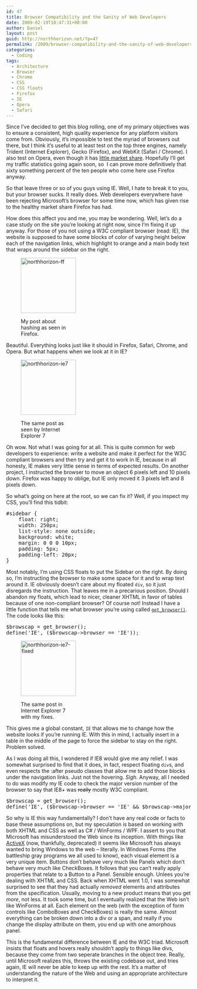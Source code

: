 ```yaml
---
id: 47
title: Browser Compatibility and the Sanity of Web Developers
date: 2009-02-19T10:47:31+00:00
author: Daniel
layout: post
guid: http://northhorizon.net/?p=47
permalink: /2009/browser-compatibility-and-the-sanity-of-web-developers/
categories:
  - Coding
tags:
  - Architecture
  - Browser
  - Chrome
  - CSS
  - CSS floats
  - Firefox
  - IE
  - Opera
  - Safari
---
```

Since I&#8217;ve decided to get this blog rolling, one of my primary objectives was to ensure a consistent, high quality experience for any platform visitors come from. Obviously, it&#8217;s impossible to test the myriad of browsers out there, but I think it&#8217;s useful to at least test on the top three engines, namely Trident (Internet Explorer), Gecko (Firefox), and WebKit (Safari / Chrome). I also test on Opera, even though it has [little market share](http://arstechnica.com/microsoft/news/2009/02/january-2009.ars). Hopefully I&#8217;ll get my traffic statistics going again soon, so  I can prove more definitively that sixty something percent of the ten people who come here use Firefox anyway.

So that leave three or so of you guys using IE. Well, I hate to break it to you, but your browser sucks. It really does. Web developers everywhere have been rejecting Microsoft&#8217;s browser for some time now, which has given rise to the healthy market share Firefox has had.

How does this affect you and me, you may be wondering. Well, let&#8217;s do a case study on the site you&#8217;re looking at right now, since I&#8217;m fixing it up anyway.<!--more--> For those of you not using a W3C compliant browser (read: IE), the website is supposed to have some blocks of color of varying height below each of the navigation links, which highlight to orange and a main body text that wraps around the sidebar on the right.<figure id="attachment_59" style="width: 150px" class="wp-caption aligncenter">

[<img class="size-thumbnail wp-image-59" title="northhorizon-ff" src="http://northhorizon.net/wp-content/uploads/2009/02/northhorizon-ff-150x150.png" alt="northhorizon-ff" width="150" height="150" />](http://northhorizon.net/wp-content/uploads/2009/02/northhorizon-ff.png)<figcaption class="wp-caption-text">My post about hashing as seen in Firefox.</figcaption></figure> 

Beautiful. Everything looks just like it should in Firefox, Safari, Chrome, and Opera. But what happens when we look at it in IE?<figure id="attachment_61" style="width: 150px" class="wp-caption aligncenter">

[<img class="size-thumbnail wp-image-61" title="northhorizon-ie7" src="http://northhorizon.net/wp-content/uploads/2009/02/northhorizon-ie7-150x150.png" alt="northhorizon-ie7" width="150" height="150" />](http://northhorizon.net/wp-content/uploads/2009/02/northhorizon-ie7.png)<figcaption class="wp-caption-text">The same post as seen by Internet Explorer 7</figcaption></figure> 

Oh wow. Not what I was going for at all. This is quite common for web developers to experience: write a website and make it perfect for the W3C compliant browsers and then try and get it to work in IE, because in all honesty, IE makes very little sense in terms of expected results. On another project, I instructed the browser to move an object 6 pixels left and 10 pixels down. Firefox was happy to oblige, but IE only moved it 3 pixels left and 8 pixels down.

So what&#8217;s going on here at the root, so we can fix it? Well, if you inspect my CSS, you&#8217;ll find this tidbit:

<pre lang="css">#sidebar {
	float: right;
	width: 250px;
	list-style: none outside;
	background: white;
	margin: 0 0 0 10px;
	padding: 5px;
	padding-left: 20px;
}</pre>

Most notably, I&#8217;m using CSS floats to put the Sidebar on the right. By doing so, I&#8217;m instructing the browser to make some space for it and to wrap text around it. IE obviously doesn&#8217;t care about my floated `div`, so it just disregards the instruction. That leaves me in a precarious position. Should I abandon my floats, which lead to nicer, cleaner XHTML in favor of tables because of one non-compliant browser? Of course not! Instead I have a little function that tells me what browser you&#8217;re using called [`get_browser()`](http://us3.php.net/manual/en/function.get-browser.php). The code looks like this:

<pre lang="php">$browscap = get_browser();
define('IE', ($browscap-&gt;browser == 'IE'));</pre><figure id="attachment_64" style="width: 150px" class="wp-caption alignright">

[<img class="size-thumbnail wp-image-64" title="northhorizon-ie7-fixed" src="http://northhorizon.net/wp-content/uploads/2009/02/northhorizon-ie7-fixed-150x150.png" alt="northhorizon-ie7-fixed" width="150" height="150" />](http://northhorizon.net/wp-content/uploads/2009/02/northhorizon-ie7-fixed.png)<figcaption class="wp-caption-text">The same post in Internet Explorer 7 with my fixes.</figcaption></figure> 

This gives me a global constant, `IE` that allows me to change how the website looks if you&#8217;re running IE. With this in mind, I actually insert in a table in the middle of the page to force the sidebar to stay on the right. Problem solved.

As I was doing all this, I wondered if IE8 would give me any relief. I was somewhat surprised to find that it does, in fact, respect floating `div`s, and even respects the :after pseudo classes that allow me to add those blocks under the navigation links. Just not the hovering. _Sigh_. Anyway, all I needed to do was modify my IE code to check the major version number of the browser to say that IE8+ was <span style="text-decoration: line-through;">really</span> mostly W3C compliant.

<pre lang="php">$browscap = get_browser();
define('IE', ($browscap-&gt;browser == 'IE' && $browscap-&gt;majorver &lt; 8));</pre>

So why is IE this way fundamentally? I don&#8217;t have any real code or facts to base these assumptions on, but my speculation is based on working with both XHTML and CSS as well as C# / WinForms / WPF. I assert to you that Microsoft has misunderstood the Web since its inception. With things like [ActiveX](http://en.wikipedia.org/wiki/ActiveX) (now, thankfully, deprecated) it seems like Microsoft has always wanted to bring Windows to the web &#8211; literally. In Windows Forms (the battleship gray programs we all used to know), each visual element is a very unique item. Buttons don&#8217;t behave very much like Panels which don&#8217;t behave very much like CheckBoxes. It follows that you can&#8217;t really apply properties that relate to a Button to a Panel. Sensible enough. Unlees you&#8217;re dealing with XHTML and CSS. Back when XHTML went 1.0, I was somewhat surprised to see that they had actually _removed_ elements and attributes from the specification. Usually, moving to a new product means that you get _more_, not less. It took some time, but I eventually realized that the Web isn&#8217;t like WinForms at all. Each element on the web (with the exception of form controls like ComboBoxes and CheckBoxes) is really the same. Almost everything can be broken down into a div or a span, and really if you change the display attribute on them, you end up with one amorphous panel.

This is the fundamental difference between IE and the W3C triad. Microsoft insists that floats and hovers really shouldn&#8217;t apply to things like divs, because they come from two seperate branches in the object tree. Really, until Microsoft realizes this, throws the existing codebase out, and tries again, IE will never be able to keep up with the rest. It&#8217;s a matter of understanding the nature of the Web and using an appropriate architecture to interpret it.